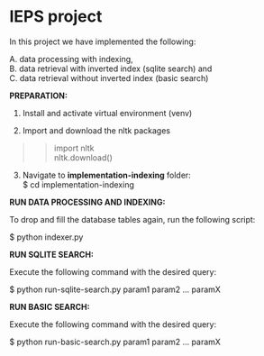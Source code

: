 # IEPS project

In this project we have implemented the following:

A. data processing with indexing, \
B. data retrieval with inverted index (sqlite search) and \
C. data retrieval without inverted index (basic search)

**PREPARATION:**

1. Install and activate virtual environment (venv)

2. Import and download the nltk packages

>> import nltk \
>> nltk.download() 

3. Navigate to **implementation-indexing** folder: \
$ cd implementation-indexing

**RUN DATA PROCESSING AND INDEXING:**

To drop and fill the database tables again, run the following script:

$ python indexer.py

**RUN SQLITE SEARCH:**

Execute the following command with the desired query:

$ python run-sqlite-search.py param1 param2 ... paramX

**RUN BASIC SEARCH:**

Execute the following command with the desired query:

$ python run-basic-search.py param1 param2 ... paramX


